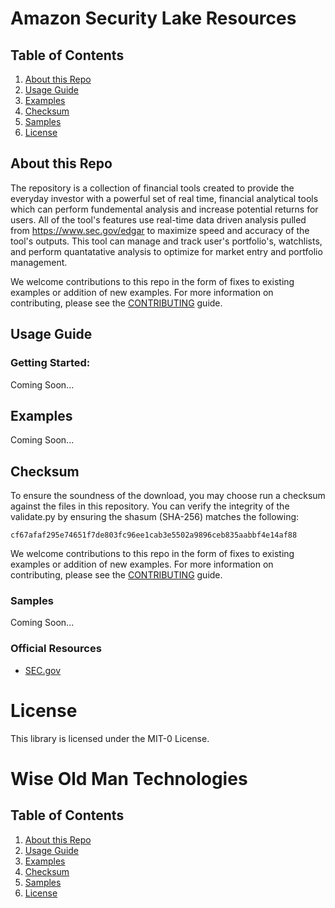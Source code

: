 Amazon Security Lake Resources
========================

## Table of Contents
1. [About this Repo](#about)
2. [Usage Guide](#usage)
3. [Examples](#examples)
4. [Checksum](#checksum)
5. [Samples](#samples)
6. [License](#license)

## About this Repo <a name="about"></a>

The repository is a collection of financial tools created to provide the everyday investor with a powerful set of real time, financial analytical tools which can perform fundemental analysis and increase potential returns for users. All of the tool's features use real-time data driven analysis pulled from https://www.sec.gov/edgar to maximize speed and accuracy of the tool's outputs. This tool can manage and track user's portfolio's, watchlists, and perform quantatative analysis to optimize for market entry and portfolio management. 

We welcome contributions to this repo in the form of fixes to existing examples or addition of new examples. For more information on contributing, please see the [CONTRIBUTING](https://github.com/pladam/wise-old-man-technologies/blob/master/CONTRIBUTING.md) guide.


## Usage Guide <a name="usage"></a>

### Getting Started:

Coming Soon...
		

## Examples <a name="examples"></a>

Coming Soon...

## Checksum <a name="checksum"></a>

To ensure the soundness of the download, you may choose run a checksum against the files in this repository. You can verify the integrity of the validate.py by ensuring the shasum (SHA-256) matches the following:

	cf67afaf295e74651f7de803fc96ee1cab3e5502a9896ceb835aabbf4e14af88


We welcome contributions to this repo in the form of fixes to existing examples or addition of new examples. For more information on contributing, please see the [CONTRIBUTING](https://github.com/aws-samples/amazon-security-lake/blob/main/CONTRIBUTING.md) guide.

### Samples <a name="samples"></a>

Coming Soon...

### Official Resources
- [SEC.gov](https://www.sec.gov/edgar/searchedgar/companysearch)

# License <a name="license"></a>

This library is licensed under the MIT-0 License.


Wise Old Man Technologies
========================

## Table of Contents
1. [About this Repo](#about)
2. [Usage Guide](#usage)
3. [Examples](#examples)
4. [Checksum](#checksum)
5. [Samples](#samples)
6. [License](#license)
